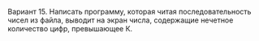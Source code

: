 Вариант 15.
Написать программу, которая читая последовательность чисел из файла, выводит на экран числа, содержащие нечетное количество цифр, превышающее К.
